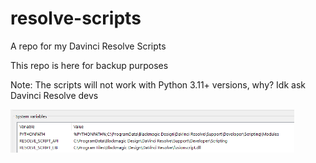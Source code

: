 # resolve-scripts
A repo for my Davinci Resolve Scripts  

This repo is here for backup purposes

Note: The scripts will not work with Python 3.11+ versions, why? Idk ask Davinci Resolve devs

<img style="width: 90%" src="https://raw.githubusercontent.com/vignesh-seven/resolve-scripts/master/Environment%20Variables.png" />
